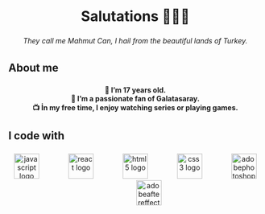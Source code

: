 <h1 align="center">Salutations 🙏🏻🌹</h1>

###

<h6 align="center">They call me Mahmut Can, I hail from the beautiful lands of Turkey.</h6>

###

<h2 align="left">About me</h2>

###

<h4 align="center">🎉 I’m 17 years old.<br>🦁 I’m a passionate fan of Galatasaray.<br>📺 İn my free time, I enjoy watching series or playing games.</h4>

###

<h2 align="left">I code with</h2>

###

<div align="center">
  <img src="https://cdn.jsdelivr.net/gh/devicons/devicon/icons/javascript/javascript-plain.svg" height="50" alt="javascript logo"  />
  <img width="50" />
  <img src="https://cdn.jsdelivr.net/gh/devicons/devicon/icons/react/react-original.svg" height="50" alt="react logo"  />
  <img width="50" />
  <img src="https://cdn.jsdelivr.net/gh/devicons/devicon/icons/html5/html5-original.svg" height="50" alt="html5 logo"  />
  <img width="50" />
  <img src="https://cdn.jsdelivr.net/gh/devicons/devicon/icons/css3/css3-original.svg" height="50" alt="css3 logo"  />
  <img width="50" />
  <img src="https://skillicons.dev/icons?i=ps" height="50" alt="adobephotoshop logo"  />
  <img width="50" />
  <img src="https://skillicons.dev/icons?i=ae" height="50" alt="adobeaftereffects logo"  />
</div>

###

<img align="right" height="10" src="https://i.imgflip.com/65efzo.gif"  />

###
